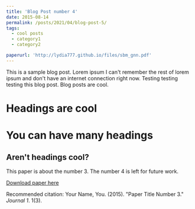 ```yaml
---
title: 'Blog Post number 4'
date: 2015-08-14
permalink: /posts/2021/04/blog-post-5/
tags:
  - cool posts
  - category1
  - category2

paperurl: 'http://lydia777.github.io/files/sbm_gnn.pdf'
---
```


This is a sample blog post. Lorem ipsum I can't remember the rest of lorem ipsum and don't have an internet connection right now. Testing testing testing this blog post. Blog posts are cool.

Headings are cool
======

You can have many headings
======

Aren't headings cool?
------

This paper is about the number 3. The number 4 is left for future work.

[Download paper here](http://lydia777.github.io/files/sbm_gnn.pdf)

Recommended citation: Your Name, You. (2015). "Paper Title Number 3." <i>Journal 1</i>. 1(3).